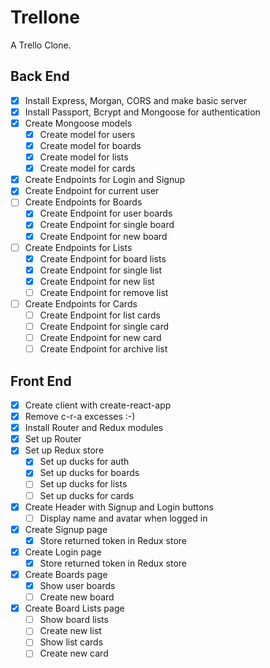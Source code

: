 # Trellone

A Trello Clone.

## Back End

* [x] Install Express, Morgan, CORS and make basic server
* [x] Install Passport, Bcrypt and Mongoose for authentication
* [x] Create Mongoose models
  * [x] Create model for users
  * [x] Create model for boards
  * [x] Create model for lists
  * [x] Create model for cards
* [x] Create Endpoints for Login and Signup
* [x] Create Endpoint for current user
* [ ] Create Endpoints for Boards
  * [x] Create Endpoint for user boards 
  * [x] Create Endpoint for single board
  * [x] Create Endpoint for new board
* [ ] Create Endpoints for Lists
  * [x] Create Endpoint for board lists
  * [x] Create Endpoint for single list
  * [x] Create Endpoint for new list
  * [ ] Create Endpoint for remove list
* [ ] Create Endpoints for Cards
  * [ ] Create Endpoint for list cards
  * [ ] Create Endpoint for single card
  * [ ] Create Endpoint for new card
  * [ ] Create Endpoint for archive list

## Front End

* [x] Create client with create-react-app
* [x] Remove c-r-a excesses :-)
* [x] Install Router and Redux modules
* [x] Set up Router
* [x] Set up Redux store
  * [x] Set up ducks for auth
  * [x] Set up ducks for boards
  * [ ] Set up ducks for lists
  * [ ] Set up ducks for cards
* [x] Create Header with Signup and Login buttons
  * [ ] Display name and avatar when logged in
* [x] Create Signup page
  * [x] Store returned token in Redux store
* [x] Create Login page
  * [x] Store returned token in Redux store
* [x] Create Boards page
  * [x] Show user boards
  * [ ] Create new board
* [x] Create Board Lists page
  * [ ] Show board lists
  * [ ] Create new list
  * [ ] Show list cards
  * [ ] Create new card
